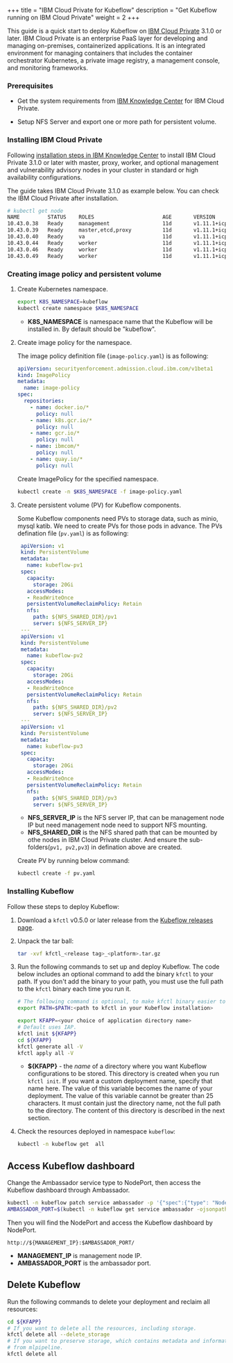 +++
title = "IBM Cloud Private for Kubeflow"
description = "Get Kubeflow running on IBM Cloud Private"
weight = 2
+++

This guide is a quick start to deploy Kubeflow on [IBM Cloud Private](https://www.ibm.com/cloud/private) 3.1.0 or later.  IBM Cloud Private is an enterprise PaaS layer for developing and managing on-premises, containerized applications. It is an integrated environment for managing containers that includes the container orchestrator Kubernetes, a private image registry, a management console, and monitoring frameworks.

### Prerequisites

- Get the system requirements from [IBM Knowledge Center](https://www.ibm.com/support/knowledgecenter/SSBS6K_3.1.0/supported_system_config/hardware_reqs.html) for IBM Cloud Private.
  
- Setup NFS Server and export one or more path for persistent volume.

### Installing IBM Cloud Private

Following [installation steps in IBM Knowledge Center](https://www.ibm.com/support/knowledgecenter/SSBS6K_3.1.0/installing/install.html) to install IBM Cloud Private 3.1.0 or later with master, proxy, worker, and optional management and vulnerability advisory nodes in your cluster in standard or high availability configurations.

The guide takes IBM Cloud Private 3.1.0 as example below. You can check the IBM Cloud Private after installation.

```bash
# kubectl get node
NAME         STATUS    ROLES                      AGE       VERSION
10.43.0.38   Ready     management                 11d       v1.11.1+icp-ee
10.43.0.39   Ready     master,etcd,proxy          11d       v1.11.1+icp-ee
10.43.0.40   Ready     va                         11d       v1.11.1+icp-ee
10.43.0.44   Ready     worker                     11d       v1.11.1+icp-ee
10.43.0.46   Ready     worker                     11d       v1.11.1+icp-ee
10.43.0.49   Ready     worker                     11d       v1.11.1+icp-ee
```
### Creating image policy and persistent volume

1. Create Kubernetes namespace.

    ```bash
    export K8S_NAMESPACE=kubeflow
    kubectl create namespace $K8S_NAMESPACE
    ```
    * **K8S_NAMESPACE** is namespace name that the Kubeflow will be installed in. By default should be "kubeflow".

2. Create image policy for the namespace.

    The image policy definition file (`image-policy.yaml`) is as following:

    ```yaml
    apiVersion: securityenforcement.admission.cloud.ibm.com/v1beta1
    kind: ImagePolicy
    metadata:
      name: image-policy
    spec:
      repositories:
        - name: docker.io/*
          policy: null
        - name: k8s.gcr.io/*
          policy: null
        - name: gcr.io/*
          policy: null
        - name: ibmcom/*
          policy: null
        - name: quay.io/*
          policy: null
    ```
    Create ImagePolicy for the specified namespace.
    ```bash
    kubectl create -n $K8S_NAMESPACE -f image-policy.yaml 
    ```

3. Create persistent volume (PV) for Kubeflow components.
   
    Some Kubeflow components need PVs to storage data, such as minio, mysql katib. We need to create PVs for those pods in advance. 
    The PVs defination file (`pv.yaml`) is as following:

     ```yaml
      apiVersion: v1
      kind: PersistentVolume
      metadata:
        name: kubeflow-pv1
      spec:
        capacity:
          storage: 20Gi
        accessModes:
        - ReadWriteOnce
        persistentVolumeReclaimPolicy: Retain
        nfs:
          path: ${NFS_SHARED_DIR}/pv1
          server: ${NFS_SERVER_IP}
      ---
      apiVersion: v1
      kind: PersistentVolume
      metadata:
        name: kubeflow-pv2
      spec:
        capacity:
          storage: 20Gi
        accessModes:
        - ReadWriteOnce
        persistentVolumeReclaimPolicy: Retain
        nfs:
          path: ${NFS_SHARED_DIR}/pv2
          server: ${NFS_SERVER_IP}
      ---
      apiVersion: v1
      kind: PersistentVolume
      metadata:
        name: kubeflow-pv3
      spec:
        capacity:
          storage: 20Gi
        accessModes:
        - ReadWriteOnce
        persistentVolumeReclaimPolicy: Retain
        nfs:
          path: ${NFS_SHARED_DIR}/pv3
          server: ${NFS_SERVER_IP}
     ```

    * **NFS_SERVER_IP** is the NFS server IP, that can be management node IP but need management node need to support NFS mounting. 
    * **NFS_SHARED_DIR** is the NFS shared path that can be mounted by othe nodes in IBM Cloud Private cluster. And ensure the sub-folders(`pv1, pv2,pv3`) in defination above are created.
  
    Create PV by running below command:
    ```bash
    kubectl create -f pv.yaml
    ```

### Installing Kubeflow

Follow these steps to deploy Kubeflow:

1. Download a `kfctl` v0.5.0 or later release from the [Kubeflow releases page](https://github.com/kubeflow/kubeflow/releases/).

2. Unpack the tar ball:

    ```bash
    tar -xvf kfctl_<release tag>_<platform>.tar.gz
    ```

3. Run the following commands to set up and deploy Kubeflow. The code below
  includes an optional command to add the binary `kfctl` to your path. If you don't add the binary to your path, you must use the full path to the `kfctl` 
  binary each time you run it.

    ```bash
    # The following command is optional, to make kfctl binary easier to use.
    export PATH=$PATH:<path to kfctl in your Kubeflow installation>

    export KFAPP=<your choice of application directory name>
    # Default uses IAP.
    kfctl init ${KFAPP}
    cd ${KFAPP}
    kfctl generate all -V
    kfctl apply all -V
    ```
   * **${KFAPP}** - the _name_ of a directory where you want Kubeflow 
     configurations to be stored. This directory is created when you run
     `kfctl init`. If you want a custom deployment name, specify that name here.
     The value of this variable becomes the name of your deployment.
     The value of this variable cannot be greater than 25 characters. It must
     contain just the directory name, not the full path to the directory.
     The content of this directory is described in the next section.

4. Check the resources deployed in namespace `kubeflow`:

    ```bash
    kubectl -n kubeflow get  all
    ```

## Access Kubeflow dashboard

Change the Ambassador service type to NodePort, then access the Kubeflow dashboard through Ambassador.
```bash
kubectl -n kubeflow patch service ambassador -p '{"spec":{"type": "NodePort"}}'
AMBASSADOR_PORT=$(kubectl -n kubeflow get service ambassador -ojsonpath='{.spec.ports[?(@.name=="ambassador")].nodePort}')
```
Then you will find the NodePort and access the Kubeflow dashboard by NodePort.
```
http://${MANAGEMENT_IP}:$AMBASSADOR_PORT/
```
* **MANAGEMENT_IP** is management node IP.
* **AMBASSADOR_PORT** is the ambassador port.

## Delete Kubeflow

Run the following commands to delete your deployment and reclaim all resources:

```bash
cd ${KFAPP}
# If you want to delete all the resources, including storage.
kfctl delete all --delete_storage
# If you want to preserve storage, which contains metadata and information
# from mlpipeline.
kfctl delete all
```

